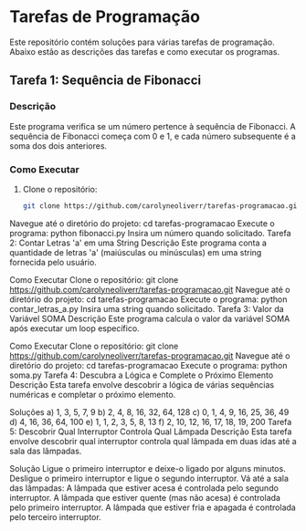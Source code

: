 # Tarefas de Programação

Este repositório contém soluções para várias tarefas de programação. Abaixo estão as descrições das tarefas e como executar os programas.

## Tarefa 1: Sequência de Fibonacci

### Descrição
Este programa verifica se um número pertence à sequência de Fibonacci. A sequência de Fibonacci começa com 0 e 1, e cada número subsequente é a soma dos dois anteriores.

### Como Executar
1. Clone o repositório:
   ```sh
   git clone https://github.com/carolyneoliverr/tarefas-programacao.git
Navegue até o diretório do projeto:
cd tarefas-programacao
Execute o programa:
python fibonacci.py
Insira um número quando solicitado.
Tarefa 2: Contar Letras 'a' em uma String
Descrição
Este programa conta a quantidade de letras 'a' (maiúsculas ou minúsculas) em uma string fornecida pelo usuário.

Como Executar
Clone o repositório:
git clone https://github.com/carolyneoliverr/tarefas-programacao.git
Navegue até o diretório do projeto:
cd tarefas-programacao
Execute o programa:
python contar_letras_a.py
Insira uma string quando solicitado.
Tarefa 3: Valor da Variável SOMA
Descrição
Este programa calcula o valor da variável SOMA após executar um loop específico.

Como Executar
Clone o repositório:
git clone https://github.com/carolyneoliverr/tarefas-programacao.git
Navegue até o diretório do projeto:
cd tarefas-programacao
Execute o programa:
python soma.py
Tarefa 4: Descubra a Lógica e Complete o Próximo Elemento
Descrição
Esta tarefa envolve descobrir a lógica de várias sequências numéricas e completar o próximo elemento.

Soluções
a) 1, 3, 5, 7, 9
b) 2, 4, 8, 16, 32, 64, 128
c) 0, 1, 4, 9, 16, 25, 36, 49
d) 4, 16, 36, 64, 100
e) 1, 1, 2, 3, 5, 8, 13
f) 2, 10, 12, 16, 17, 18, 19, 200
Tarefa 5: Descobrir Qual Interruptor Controla Qual Lâmpada
Descrição
Esta tarefa envolve descobrir qual interruptor controla qual lâmpada em duas idas até a sala das lâmpadas.

Solução
Ligue o primeiro interruptor e deixe-o ligado por alguns minutos.
Desligue o primeiro interruptor e ligue o segundo interruptor.
Vá até a sala das lâmpadas:
A lâmpada que estiver acesa é controlada pelo segundo interruptor.
A lâmpada que estiver quente (mas não acesa) é controlada pelo primeiro interruptor.
A lâmpada que estiver fria e apagada é controlada pelo terceiro interruptor.

